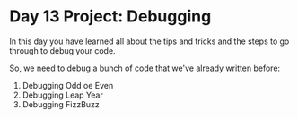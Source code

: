 # Day 13 Project: Debugging

In this day you have learned all about the tips and tricks and the steps to go through
to debug your code.

So, we need to debug a bunch of code that we've already written before:
1. Debugging Odd oe Even
2. Debugging Leap Year
3. Debugging FizzBuzz
